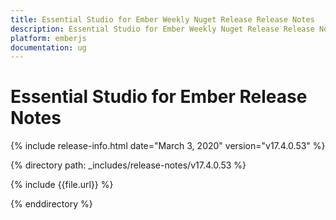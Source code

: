 ```yaml
---
title: Essential Studio for Ember Weekly Nuget Release Release Notes  
description: Essential Studio for Ember Weekly Nuget Release Release Notes  
platform: emberjs
documentation: ug
---
```


# Essential Studio for Ember  Release Notes  

{% include release-info.html date="March 3, 2020"  version="v17.4.0.53" %} 


{% directory path: _includes/release-notes/v17.4.0.53 %}

{% include {{file.url}} %}

{% enddirectory %}